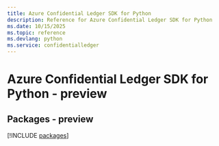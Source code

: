 ```yaml
---
title: Azure Confidential Ledger SDK for Python
description: Reference for Azure Confidential Ledger SDK for Python
ms.date: 10/15/2025
ms.topic: reference
ms.devlang: python
ms.service: confidentialledger
---
```

# Azure Confidential Ledger SDK for Python - preview
## Packages - preview
[!INCLUDE [packages](confidential-ledger-index.md)]